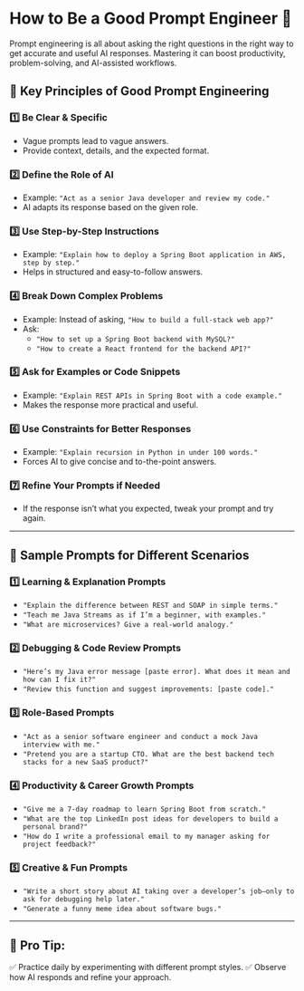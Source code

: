 # How to Be a Good Prompt Engineer 🚀

Prompt engineering is all about asking the right questions in the right way to get accurate and useful AI responses. Mastering it can boost productivity, problem-solving, and AI-assisted workflows.

## 🔹 Key Principles of Good Prompt Engineering

### 1️⃣ Be Clear & Specific
- Vague prompts lead to vague answers.
- Provide context, details, and the expected format.

### 2️⃣ Define the Role of AI
- Example: `"Act as a senior Java developer and review my code."`
- AI adapts its response based on the given role.

### 3️⃣ Use Step-by-Step Instructions
- Example: `"Explain how to deploy a Spring Boot application in AWS, step by step."`
- Helps in structured and easy-to-follow answers.

### 4️⃣ Break Down Complex Problems
- Example: Instead of asking, `"How to build a full-stack web app?"`
- Ask:
  - `"How to set up a Spring Boot backend with MySQL?"`
  - `"How to create a React frontend for the backend API?"`

### 5️⃣ Ask for Examples or Code Snippets
- Example: `"Explain REST APIs in Spring Boot with a code example."`
- Makes the response more practical and useful.

### 6️⃣ Use Constraints for Better Responses
- Example: `"Explain recursion in Python in under 100 words."`
- Forces AI to give concise and to-the-point answers.

### 7️⃣ Refine Your Prompts if Needed
- If the response isn’t what you expected, tweak your prompt and try again.

---

## 📌 Sample Prompts for Different Scenarios

### 1️⃣ Learning & Explanation Prompts
- `"Explain the difference between REST and SOAP in simple terms."`
- `"Teach me Java Streams as if I’m a beginner, with examples."`
- `"What are microservices? Give a real-world analogy."`

### 2️⃣ Debugging & Code Review Prompts
- `"Here’s my Java error message [paste error]. What does it mean and how can I fix it?"`
- `"Review this function and suggest improvements: [paste code]."`

### 3️⃣ Role-Based Prompts
- `"Act as a senior software engineer and conduct a mock Java interview with me."`
- `"Pretend you are a startup CTO. What are the best backend tech stacks for a new SaaS product?"`

### 4️⃣ Productivity & Career Growth Prompts
- `"Give me a 7-day roadmap to learn Spring Boot from scratch."`
- `"What are the top LinkedIn post ideas for developers to build a personal brand?"`
- `"How do I write a professional email to my manager asking for project feedback?"`

### 5️⃣ Creative & Fun Prompts
- `"Write a short story about AI taking over a developer’s job—only to ask for debugging help later."`
- `"Generate a funny meme idea about software bugs."`

---

## 🔹 Pro Tip:
✅ Practice daily by experimenting with different prompt styles.
✅ Observe how AI responds and refine your approach.

